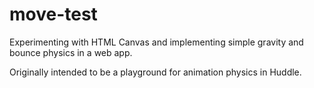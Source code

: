 # move-test
Experimenting with HTML Canvas and implementing simple gravity and bounce physics in a web app.

Originally intended to be a playground for animation physics in Huddle.
